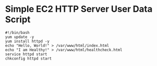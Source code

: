 # Simple EC2 HTTP Server User Data Script

```
#!/bin/bash
yum update -y
yum install httpd -y
echo "Hello, World!" > /var/www/html/index.html
echo "I am Healthy!" > /var/www/html/healthcheck.html
service httpd start
chkconfig httpd start
```
